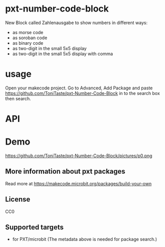 # pxt-number-code-block
New Block called Zahlenausgabe to show numbers in different ways: 
- as morse code
- as soroban code
- as binary code
- as two-digit in the small 5x5 display
- as two-digit in the small 5x5 display with comma

# usage
Open your makecode project. Go to Advanced, Add Package and paste https://github.com/ToniTaste/pxt-Number-Code-Block in to the search box then search.

# API

# Demo
https://github.com/ToniTaste/pxt-Number-Code-Block/pictures/p0.png

## More information about pxt packages
Read more at https://makecode.microbit.org/packages/build-your-own

## License
CC0


## Supported targets

* for PXT/microbit
(The metadata above is needed for package search.)

